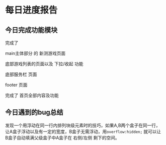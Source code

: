 # 每日进度报告

## 今日完成功能模块

完成了  

main主体部分 的 新测游戏页面

底部游戏列表的页面以及 下拉/收起 功能

底部服务栏 页面

footer 页面

完成了   首页全部内容及功能

## 今日遇到的bug总结

发现一个用浮动在同一行内排列块级元素时的技巧，如果A,B两个盒子在同一行，让A盒子浮动以及有一定的宽度，B盒子无需浮动，用`overflow:hidden;` 就可以让B盒子自动填满父级盒子中A盒子在  右侧/左侧  剩下的空间。